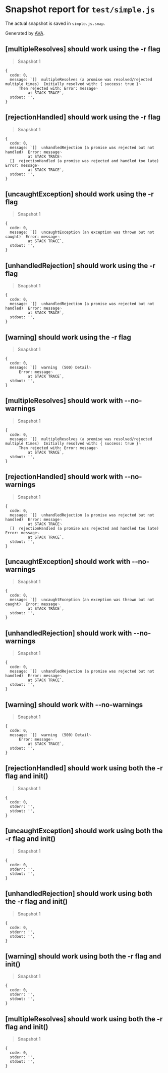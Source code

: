 # Snapshot report for `test/simple.js`

The actual snapshot is saved in `simple.js.snap`.

Generated by [AVA](https://ava.li).

## [multipleResolves] should work using the -r flag

> Snapshot 1

    {
      code: 0,
      message: `[]  multipleResolves (a promise was resolved/rejected multiple times)  Initially resolved with: { success: true }␊
          Then rejected with: Error: message␊
              at STACK TRACE`,
      stdout: '',
    }

## [rejectionHandled] should work using the -r flag

> Snapshot 1

    {
      code: 0,
      message: `[]  unhandledRejection (a promise was rejected but not handled)  Error: message␊
              at STACK TRACE␊
      []  rejectionHandled (a promise was rejected and handled too late)  Error: message␊
              at STACK TRACE`,
      stdout: '',
    }

## [uncaughtException] should work using the -r flag

> Snapshot 1

    {
      code: 0,
      message: `[]  uncaughtException (an exception was thrown but not caught)  Error: message␊
              at STACK TRACE`,
      stdout: '',
    }

## [unhandledRejection] should work using the -r flag

> Snapshot 1

    {
      code: 0,
      message: `[]  unhandledRejection (a promise was rejected but not handled)  Error: message␊
              at STACK TRACE`,
      stdout: '',
    }

## [warning] should work using the -r flag

> Snapshot 1

    {
      code: 0,
      message: `[]  warning  (500) Detail␊
          Error: message␊
              at STACK TRACE`,
      stdout: '',
    }

## [multipleResolves] should work with --no-warnings

> Snapshot 1

    {
      code: 0,
      message: `[]  multipleResolves (a promise was resolved/rejected multiple times)  Initially resolved with: { success: true }␊
          Then rejected with: Error: message␊
              at STACK TRACE`,
      stdout: '',
    }

## [rejectionHandled] should work with --no-warnings

> Snapshot 1

    {
      code: 0,
      message: `[]  unhandledRejection (a promise was rejected but not handled)  Error: message␊
              at STACK TRACE␊
      []  rejectionHandled (a promise was rejected and handled too late)  Error: message␊
              at STACK TRACE`,
      stdout: '',
    }

## [uncaughtException] should work with --no-warnings

> Snapshot 1

    {
      code: 0,
      message: `[]  uncaughtException (an exception was thrown but not caught)  Error: message␊
              at STACK TRACE`,
      stdout: '',
    }

## [unhandledRejection] should work with --no-warnings

> Snapshot 1

    {
      code: 0,
      message: `[]  unhandledRejection (a promise was rejected but not handled)  Error: message␊
              at STACK TRACE`,
      stdout: '',
    }

## [warning] should work with --no-warnings

> Snapshot 1

    {
      code: 0,
      message: `[]  warning  (500) Detail␊
          Error: message␊
              at STACK TRACE`,
      stdout: '',
    }

## [rejectionHandled] should work using both the -r flag and init()

> Snapshot 1

    {
      code: 0,
      stderr: '',
      stdout: '',
    }

## [uncaughtException] should work using both the -r flag and init()

> Snapshot 1

    {
      code: 0,
      stderr: '',
      stdout: '',
    }

## [unhandledRejection] should work using both the -r flag and init()

> Snapshot 1

    {
      code: 0,
      stderr: '',
      stdout: '',
    }

## [warning] should work using both the -r flag and init()

> Snapshot 1

    {
      code: 0,
      stderr: '',
      stdout: '',
    }

## [multipleResolves] should work using both the -r flag and init()

> Snapshot 1

    {
      code: 0,
      stderr: '',
      stdout: '',
    }
